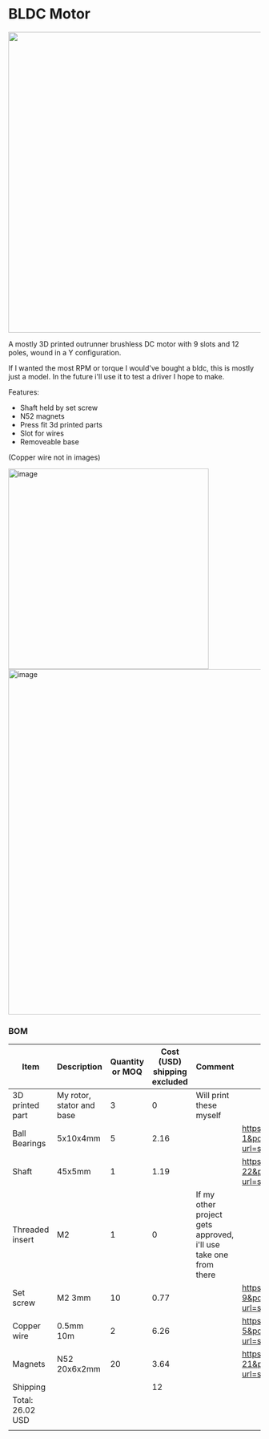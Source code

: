 # BLDC Motor 

<img width="600" src="https://hc-cdn.hel1.your-objectstorage.com/s/v3/67991e943249a25d117f47c8bffe51aa1a55728e_motor.png" />

A mostly 3D printed outrunner brushless DC motor with 9 slots and 12 poles, wound in a Y configuration.

If I wanted the most RPM or torque I would've bought a bldc, this is mostly just a model. In the future i'll use it to test a driver I hope to make.

Features:
- Shaft held by set screw
- N52 magnets
- Press fit 3d printed parts
- Slot for wires
- Removeable base


(Copper wire not in images)


<img width="400" alt="image" src="https://github.com/user-attachments/assets/7451a826-a50e-4e20-a148-fe7bab81cc32" />

<img width="638" height="689" alt="image" src="https://github.com/user-attachments/assets/1b02bb06-9727-4065-b47a-392c3574222a" />

### BOM

| Item             | Description               | Quantity or MOQ | Cost (USD) shipping excluded | Comment                                                         | Link                                                                                                                                                                                                                                                                                                                                                                                                                                                                                                                                                                                                      |
|------------------|---------------------------|-----------------|------------------------------|-----------------------------------------------------------------|-----------------------------------------------------------------------------------------------------------------------------------------------------------------------------------------------------------------------------------------------------------------------------------------------------------------------------------------------------------------------------------------------------------------------------------------------------------------------------------------------------------------------------------------------------------------------------------------------------------|
| 3D printed part  | My rotor, stator and base |               3 |                            0 | Will print these myself                                         |                                                                                                                                                                                                                                                                                                                                                                                                                                                                                                                                                                                                           |
| Ball Bearings    | 5x10x4mm                  |               5 |                         2.16 |                                                                 | https://www.aliexpress.com/item/1005009062156404.html?spm=a2g0o.productlist.main.2.4a1b23d5bUQMbZ&aem_p4p_detail=2025073022445813470325553311480002423948&algo_pvid=122c1570-fac0-4b23-a621-c9956ee7a13a&algo_exp_id=122c1570-fac0-4b23-a621-c9956ee7a13a-1&pdp_ext_f=%7B%22order%22%3A%22486%22%2C%22eval%22%3A%221%22%7D&pdp_npi=4%40dis%21USD%212.16%210.99%21%21%212.16%210.99%21%402101c59817539406988352890e262f%2112000047778510708%21sea%21CA%212723362424%21ACX&curPageLogUid=UclvWnT7MD40&utparam-url=scene%3Asearch%7Cquery_from%3A&search_p4p_id=2025073022445813470325553311480002423948_1   |
| Shaft            | 45x5mm                    |               1 |                         1.19 |                                                                 | https://www.aliexpress.com/item/1005004018253437.html?spm=a2g0o.productlist.main.23.45795210BBrD46&algo_pvid=8818bfe1-7d2e-40ba-9622-7d2a5cf01826&algo_exp_id=8818bfe1-7d2e-40ba-9622-7d2a5cf01826-22&pdp_ext_f=%7B%22order%22%3A%2232%22%2C%22eval%22%3A%221%22%7D&pdp_npi=4%40dis%21USD%210.99%210.99%21%21%210.99%210.99%21%402101ea7117539361176648519ef594%2112000048018553371%21sea%21CA%212723362424%21ACX&curPageLogUid=3tfKEMtMS0ne&utparam-url=scene%3Asearch%7Cquery_from%3A                                                                                                                   |
| Threaded insert  | M2                        |               1 |                            0 | If my other project gets approved, i'll use take one from there |                                                                                                                                                                                                                                                                                                                                                                                                                                                                                                                                                                                                           |
| Set screw        | M2 3mm                    |              10 |                         0.77 |                                                                 | https://www.aliexpress.com/item/1005007049952459.html?spm=a2g0o.productlist.main.10.72011e9fLEGcYq&aem_p4p_detail=2025073109282615588583606820700002807206&algo_pvid=014b114f-7f4d-4673-9f74-e6839e8af1f0&algo_exp_id=014b114f-7f4d-4673-9f74-e6839e8af1f0-9&pdp_ext_f=%7B%22order%22%3A%22391%22%2C%22eval%22%3A%221%22%7D&pdp_npi=4%40dis%21USD%211.24%210.80%21%21%218.90%215.78%21%402101c5b217539793066493705e24db%2112000039230780874%21sea%21CA%212723362424%21ACX&curPageLogUid=NVTTm0wyKDlL&utparam-url=scene%3Asearch%7Cquery_from%3A&search_p4p_id=2025073109282615588583606820700002807206_4  |
| Copper wire      | 0.5mm 10m                 |               2 |                         6.26 |                                                                 | https://www.aliexpress.com/item/1005003799096513.html?spm=a2g0o.productlist.main.6.7cc942632Hynwu&aem_p4p_detail=20250731093100317896497687240002803885&algo_pvid=6d59d718-9f7b-4a34-bd5c-baa93d1536dc&algo_exp_id=6d59d718-9f7b-4a34-bd5c-baa93d1536dc-5&pdp_ext_f=%7B%22order%22%3A%221469%22%2C%22eval%22%3A%221%22%7D&pdp_npi=4%40dis%21USD%212.36%210.99%21%21%2116.90%217.09%21%402101c59117539794599356679e3b3d%2112000032971537389%21sea%21CA%212723362424%21ACX&curPageLogUid=kyB4OpoZlT9s&utparam-url=scene%3Asearch%7Cquery_from%3A&search_p4p_id=20250731093100317896497687240002803885_2     |
| Magnets          | N52 20x6x2mm              |              20 |                         3.64 |                                                                 | https://www.aliexpress.com/item/1005009598279358.html?spm=a2g0o.productlist.main.22.3cb2605cv27tg4&aem_p4p_detail=2025073022404010504253136073670002637161&algo_pvid=f1adec08-65f7-4055-8dda-a09095785f57&algo_exp_id=f1adec08-65f7-4055-8dda-a09095785f57-21&pdp_ext_f=%7B%22order%22%3A%221%22%2C%22eval%22%3A%221%22%7D&pdp_npi=4%40dis%21USD%214.48%212.91%21%21%2132.10%2120.86%21%402101c5b117539404408328822e066f%2112000049582495287%21sea%21CA%212723362424%21ACX&curPageLogUid=t5RcjZTCECDf&utparam-url=scene%3Asearch%7Cquery_from%3A&search_p4p_id=2025073022404010504253136073670002637161_6 |
| Shipping         |                           |                 |                           12 |                                                                 |                                                                                                                                                                                                                                                                                                                                                                                                                                                                                                                                                                                                           |
| Total: 26.02 USD |                           |                 |                              |                                                                 |                                                                                                                                                                                                                                                                                                                                                                                                                                                                                                                                                                                                           |
|                  |                           |                 |                              |                                                                 |                                                                                                                                                                                                                                                                                                                                                                                                                                                                                                                                                                                                           |
